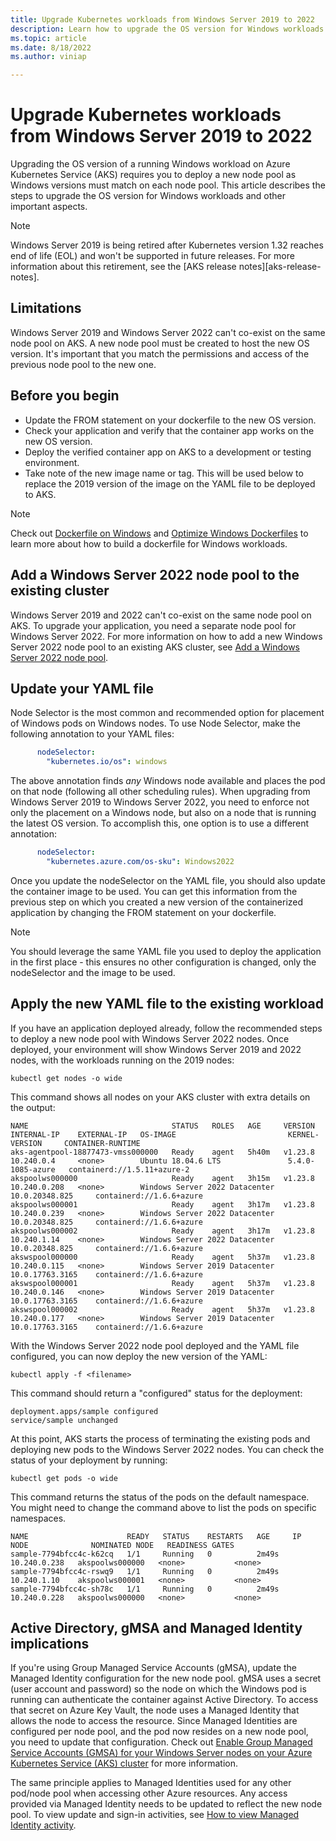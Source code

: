 ```yaml
---
title: Upgrade Kubernetes workloads from Windows Server 2019 to 2022
description: Learn how to upgrade the OS version for Windows workloads on AKS
ms.topic: article
ms.date: 8/18/2022
ms.author: viniap

---
```


# Upgrade Kubernetes workloads from Windows Server 2019 to 2022

Upgrading the OS version of a running Windows workload on Azure Kubernetes Service (AKS) requires you to deploy a new node pool as Windows versions must match on each node pool. This article describes the steps to upgrade the OS version for Windows workloads and other important aspects.

> [!NOTE]
> Windows Server 2019 is being retired after Kubernetes version 1.32 reaches end of life (EOL) and won't be supported in future releases. For more information about this retirement, see the [AKS release notes][aks-release-notes].

## Limitations

Windows Server 2019 and Windows Server 2022 can't co-exist on the same node pool on AKS. A new node pool must be created to host the new OS version. It's important that you match the permissions and access of the previous node pool to the new one.

## Before you begin

- Update the FROM statement on your dockerfile to the new OS version. 
- Check your application and verify that the container app works on the new OS version.
- Deploy the verified container app on AKS to a development or testing environment.
- Take note of the new image name or tag. This will be used below to replace the 2019 version of the image on the YAML file to be deployed to AKS.

> [!NOTE]
> Check out [Dockerfile on Windows](/virtualization/windowscontainers/manage-docker/manage-windows-dockerfile) and [Optimize Windows Dockerfiles](/virtualization/windowscontainers/manage-docker/optimize-windows-dockerfile) to learn more about how to build a dockerfile for Windows workloads.

## Add a Windows Server 2022 node pool to the existing cluster

Windows Server 2019 and 2022 can't co-exist on the same node pool on AKS. To upgrade your application, you need a separate node pool for Windows Server 2022.
For more information on how to add a new Windows Server 2022 node pool to an existing AKS cluster, see [Add a Windows Server 2022 node pool](./learn/quick-windows-container-deploy-cli.md).

## Update your YAML file

Node Selector is the most common and recommended option for placement of Windows pods on Windows nodes. To use Node Selector, make the following annotation to your YAML files:

```yaml
      nodeSelector:
        "kubernetes.io/os": windows
```

The above annotation finds *any* Windows node available and places the pod on that node (following all other scheduling rules). When upgrading from Windows Server 2019 to Windows Server 2022, you need to enforce not only the placement on a Windows node, but also on a node that is running the latest OS version. To accomplish this, one option is to use a different annotation:

```yaml
      nodeSelector:
        "kubernetes.azure.com/os-sku": Windows2022
```

Once you update the nodeSelector on the YAML file, you should also update the container image to be used. You can get this information from the previous step on which you created a new version of the containerized application by changing the FROM statement on your dockerfile.

> [!NOTE]
> You should leverage the same YAML file you used to deploy the application in the first place - this ensures no other configuration is changed, only the nodeSelector and the image to be used.

## Apply the new YAML file to the existing workload

If you have an application deployed already, follow the recommended steps to deploy a new node pool with Windows Server 2022 nodes. Once deployed, your environment will show Windows Server 2019 and 2022 nodes, with the workloads running on the 2019 nodes:

```console
kubectl get nodes -o wide
```
This command shows all nodes on your AKS cluster with extra details on the output:

```output
NAME                                STATUS   ROLES   AGE     VERSION   INTERNAL-IP    EXTERNAL-IP   OS-IMAGE                         KERNEL-VERSION     CONTAINER-RUNTIME
aks-agentpool-18877473-vmss000000   Ready    agent   5h40m   v1.23.8   10.240.0.4     <none>        Ubuntu 18.04.6 LTS               5.4.0-1085-azure   containerd://1.5.11+azure-2
akspoolws000000                     Ready    agent   3h15m   v1.23.8   10.240.0.208   <none>        Windows Server 2022 Datacenter   10.0.20348.825     containerd://1.6.6+azure
akspoolws000001                     Ready    agent   3h17m   v1.23.8   10.240.0.239   <none>        Windows Server 2022 Datacenter   10.0.20348.825     containerd://1.6.6+azure
akspoolws000002                     Ready    agent   3h17m   v1.23.8   10.240.1.14    <none>        Windows Server 2022 Datacenter   10.0.20348.825     containerd://1.6.6+azure
akswspool000000                     Ready    agent   5h37m   v1.23.8   10.240.0.115   <none>        Windows Server 2019 Datacenter   10.0.17763.3165    containerd://1.6.6+azure
akswspool000001                     Ready    agent   5h37m   v1.23.8   10.240.0.146   <none>        Windows Server 2019 Datacenter   10.0.17763.3165    containerd://1.6.6+azure
akswspool000002                     Ready    agent   5h37m   v1.23.8   10.240.0.177   <none>        Windows Server 2019 Datacenter   10.0.17763.3165    containerd://1.6.6+azure
```

With the Windows Server 2022 node pool deployed and the YAML file configured, you can now deploy the new version of the YAML:

```console
kubectl apply -f <filename>
```

This command should return a "configured" status for the deployment:

```output
deployment.apps/sample configured
service/sample unchanged
```
At this point, AKS starts the process of terminating the existing pods and deploying new pods to the Windows Server 2022 nodes. You can check the status of your deployment by running:

```console
kubectl get pods -o wide
```
This command returns the status of the pods on the default namespace. You might need to change the command above to list the pods on specific namespaces. 

```output
NAME                      READY   STATUS    RESTARTS   AGE     IP             NODE              NOMINATED NODE   READINESS GATES
sample-7794bfcc4c-k62cq   1/1     Running   0          2m49s   10.240.0.238   akspoolws000000   <none>           <none>
sample-7794bfcc4c-rswq9   1/1     Running   0          2m49s   10.240.1.10    akspoolws000001   <none>           <none>
sample-7794bfcc4c-sh78c   1/1     Running   0          2m49s   10.240.0.228   akspoolws000000   <none>           <none>
```

## Active Directory, gMSA and Managed Identity implications

If you're using Group Managed Service Accounts (gMSA), update the Managed Identity configuration for the new node pool. gMSA uses a secret (user account and password) so the node on which the Windows pod is running can authenticate the container against Active Directory. To access that secret on Azure Key Vault, the node uses a Managed Identity that allows the node to access the resource. Since Managed Identities are configured per node pool, and the pod now resides on a new node pool, you need to update that configuration. Check out [Enable Group Managed Service Accounts (GMSA) for your Windows Server nodes on your Azure Kubernetes Service (AKS) cluster](./use-group-managed-service-accounts.md) for more information.

The same principle applies to Managed Identities used for any other pod/node pool when accessing other Azure resources. Any access provided via Managed Identity needs to be updated to reflect the new node pool. To view update and sign-in activities, see [How to view Managed Identity activity](../active-directory/managed-identities-azure-resources/how-to-view-managed-identity-activity.md).